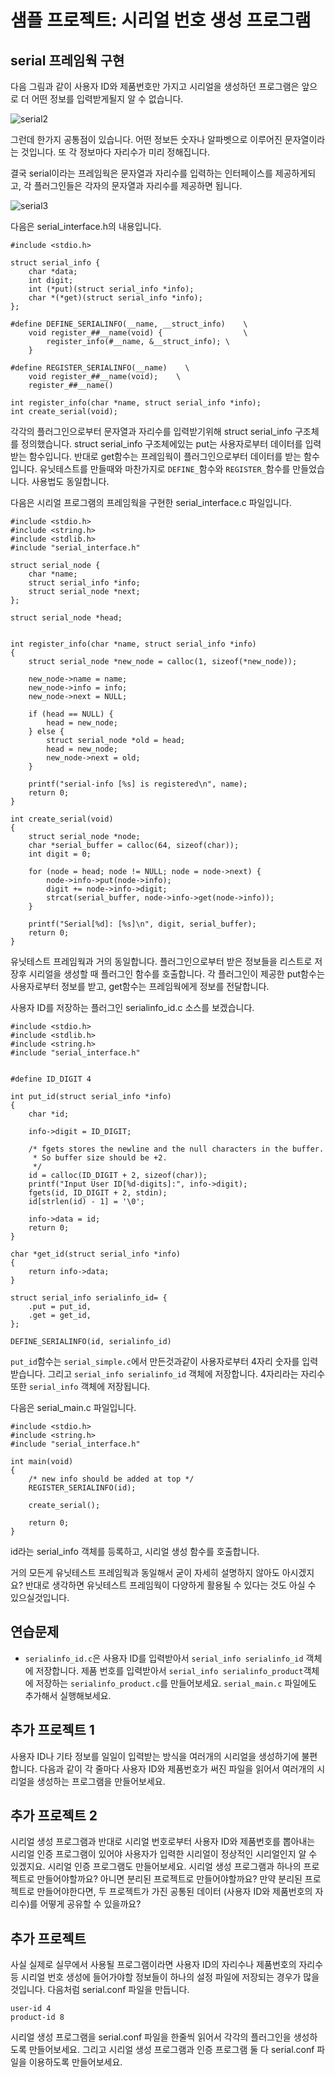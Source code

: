 # 샘플 프로젝트: 시리얼 번호 생성 프로그램

## serial 프레임웍 구현

다음 그림과 같이 사용자 ID와 제품번호만 가지고 시리얼을 생성하던 프로그램은 앞으로 더 어떤 정보를 입력받게될지 알 수 없습니다.

![serial2](/serial2.png)

그런데 한가지 공통점이 있습니다. 어떤 정보든 숫자나 알파벳으로 이루어진 문자열이라는 것입니다. 또 각 정보마다 자리수가 미리 정해집니다.

결국 serial이라는 프레임웍은 문자열과 자리수를 입력하는 인터페이스를 제공하게되고, 각 플러그인들은 각자의 문자열과 자리수를 제공하면 됩니다.

![serial3](/serial3.png)

다음은 serial_interface.h의 내용입니다.

```
#include <stdio.h>

struct serial_info {
	char *data;
	int digit;
	int (*put)(struct serial_info *info);
	char *(*get)(struct serial_info *info);
};

#define DEFINE_SERIALINFO(__name, __struct_info)	\
	void register_##__name(void) {					\
		register_info(#__name, &__struct_info);	\
	}

#define REGISTER_SERIALINFO(__name)    \
	void register_##__name(void);	 \
	register_##__name()

int register_info(char *name, struct serial_info *info);
int create_serial(void);
```

각각의 플러그인으로부터 문자열과 자리수를 입력받기위해 struct serial_info 구조체를 정의했습니다.
struct serial_info 구조체에있는 put는 사용자로부터 데이터를 입력받는 함수입니다. 반대로 get함수는 프레임웍이 플러그인으로부터 데이터를 받는 함수입니다.
유닛테스트를 만들때와 마찬가지로 ``DEFINE_``함수와 ``REGISTER_``함수를 만들었습니다. 사용법도 동일합니다.

다음은 시리얼 프로그램의 프레임웍을 구현한 serial_interface.c 파일입니다.

```
#include <stdio.h>
#include <string.h>
#include <stdlib.h>
#include "serial_interface.h"

struct serial_node {
	char *name;
	struct serial_info *info;
	struct serial_node *next;
};

struct serial_node *head;


int register_info(char *name, struct serial_info *info)
{
	struct serial_node *new_node = calloc(1, sizeof(*new_node));

	new_node->name = name;
	new_node->info = info;
	new_node->next = NULL;

	if (head == NULL) {
		head = new_node;
	} else {
		struct serial_node *old = head;
		head = new_node;
		new_node->next = old;
	}

	printf("serial-info [%s] is registered\n", name);
	return 0;
}

int create_serial(void)
{
	struct serial_node *node;
	char *serial_buffer = calloc(64, sizeof(char));
	int digit = 0;

	for (node = head; node != NULL; node = node->next) {
		node->info->put(node->info);
		digit += node->info->digit;
		strcat(serial_buffer, node->info->get(node->info));
	}

	printf("Serial[%d]: [%s]\n", digit, serial_buffer);
	return 0;
}
```

유닛테스트 프레임웍과 거의 동일합니다. 플러그인으로부터 받은 정보들을 리스트로 저장후 시리얼을 생성할 때 플러그인 함수를 호출합니다. 각 플러그인이 제공한 put함수는 사용자로부터 정보를 받고, get함수는 프레임웍에게 정보를 전달합니다.

사용자 ID를 저장하는 플러그인 serialinfo_id.c 소스를 보겠습니다.

```
#include <stdio.h>
#include <stdlib.h>
#include <string.h>
#include "serial_interface.h"


#define ID_DIGIT 4

int put_id(struct serial_info *info)
{
	char *id;

	info->digit = ID_DIGIT;

	/* fgets stores the newline and the null characters in the buffer.
	 * So buffer size should be +2.
	 */
	id = calloc(ID_DIGIT + 2, sizeof(char));
	printf("Input User ID[%d-digits]:", info->digit);
	fgets(id, ID_DIGIT + 2, stdin);
	id[strlen(id) - 1] = '\0';

	info->data = id;
	return 0;
}

char *get_id(struct serial_info *info)
{
	return info->data;
}

struct serial_info serialinfo_id= {
	.put = put_id,
	.get = get_id,
};

DEFINE_SERIALINFO(id, serialinfo_id)
```

``put_id``함수는 ``serial_simple.c``에서 만든것과같이 사용자로부터 4자리 숫자를 입력받습니다. 그리고 ``serial_info serialinfo_id`` 객체에 저장합니다. 4자리라는 자리수 또한 ``serial_info`` 객체에 저장됩니다.

다음은 serial_main.c 파일입니다.

```
#include <stdio.h>
#include <string.h>
#include "serial_interface.h"

int main(void)
{
	/* new info should be added at top */
	REGISTER_SERIALINFO(id);
	
	create_serial();
    
	return 0;
}
```

id라는 serial_info 객체를 등록하고, 시리얼 생성 함수를 호출합니다.

거의 모든게 유닛테스트 프레임웍과 동일해서 굳이 자세히 설명하지 않아도 아시겠지요?
반대로 생각하면 유닛테스트 프레임웍이 다양하게 활용될 수 있다는 것도 아실 수 있으실것입니다.

## 연습문제
* ``serialinfo_id.c``은 사용자 ID를 입력받아서 ``serial_info serialinfo_id`` 객체에 저장합니다. 제품 번호를 입력받아서 ``serial_info serialinfo_product``객체에 저장하는 ``serialinfo_product.c``를 만들어보세요. ``serial_main.c`` 파일에도 추가해서 실행해보세요.


## 추가 프로젝트 1
사용자 ID나 기타 정보를 일일이 입력받는 방식을 여러개의 시리얼을 생성하기에 불편합니다. 다음과 같이 각 줄마다 사용자 ID와 제품번호가 써진 파일을 읽어서 여러개의 시리얼을 생성하는 프로그램을 만들어보세요.

## 추가 프로젝트 2
시리얼 생성 프로그램과 반대로 시리얼 번호로부터 사용자 ID와 제품번호를 뽑아내는 시리얼 인증 프로그램이 있어야 사용자가 입력한 시리얼이 정상적인 시리얼인지 알 수 있겠지요. 시리얼 인증 프로그램도 만들어보세요. 시리얼 생성 프로그램과 하나의 프로젝트로 만들어야할까요? 아니면 분리된 프로젝트로 만들어야할까요? 만약 분리된 프로젝트로 만들어야한다면, 두 프로젝트가 가진 공통된 데이터 (사용자 ID와 제품번호의 자리수)를 어떻게 공유할 수 있을까요?


## 추가 프로젝트
사실 실제로 실무에서 사용될 프로그램이라면 사용자 ID의 자리수나 제품번호의 자리수 등 시리얼 번호 생성에 들어가야할 정보들이 하나의 설정 파일에 저장되는 경우가 많을 것입니다. 다음처럼 serial.conf 파일을 만듭니다.
```
user-id 4
product-id 8
```
시리얼 생성 프로그램을 serial.conf 파일을 한줄씩 읽어서 각각의 플러그인을 생성하도록 만들어보세요.
그리고 시리얼 생성 프로그램과 인증 프로그램 둘 다 serial.conf 파일을 이용하도록 만들어보세요.
